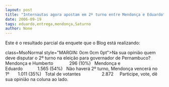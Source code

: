 ```yaml
---
layout: post
title: "Internautas agora apostam em 2º turno entre Mendonça e Eduardo"
date: 2006-09-19
tags: eduardo,entrega,mendonça,Saturno
author: None
---
```

Este é o resultado parcial da enquete que o Blog está realizando:
&nbsp;

 class=MsoNormal style=\"MARGIN: 0cm 0cm 0pt\">Na sua opinião quem deve disputar o 2º turno na eleição para governador de Pernambuco?
&nbsp;
Mendonça e Humberto&nbsp;&nbsp;&nbsp;&nbsp;&nbsp;&nbsp;&nbsp;&nbsp;&nbsp;&nbsp;&nbsp;&nbsp; 296 (10%)
&nbsp;
Mendonça e Eduardo&nbsp;&nbsp;&nbsp;&nbsp;&nbsp;&nbsp;&nbsp;&nbsp;&nbsp;&nbsp;&nbsp;&nbsp;1.565 (54%)
&nbsp;
Não haverá 2º turno, 
Mendonça vencerá no 1º&nbsp;&nbsp;&nbsp;&nbsp;&nbsp;&nbsp; 1.011 (35%)
&nbsp;
Total de votantes&nbsp;&nbsp;&nbsp;&nbsp;&nbsp;&nbsp;&nbsp;&nbsp;&nbsp;&nbsp;&nbsp;&nbsp;&nbsp;&nbsp;&nbsp;&nbsp; 2.872
&nbsp;
&nbsp;
Participe, vote, dê sua opinião na coluna ao lado. 